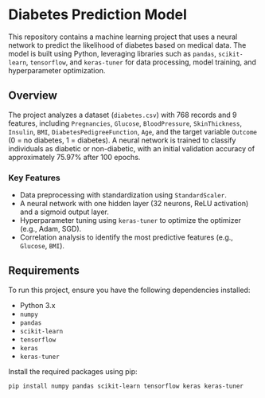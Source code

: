 ﻿# Diabetes Prediction Model

This repository contains a machine learning project that uses a neural network to predict the likelihood of diabetes based on medical data. The model is built using Python, leveraging libraries such as `pandas`, `scikit-learn`, `tensorflow`, and `keras-tuner` for data processing, model training, and hyperparameter optimization.

## Overview

The project analyzes a dataset (`diabetes.csv`) with 768 records and 9 features, including `Pregnancies`, `Glucose`, `BloodPressure`, `SkinThickness`, `Insulin`, `BMI`, `DiabetesPedigreeFunction`, `Age`, and the target variable `Outcome` (0 = no diabetes, 1 = diabetes). A neural network is trained to classify individuals as diabetic or non-diabetic, with an initial validation accuracy of approximately 75.97% after 100 epochs.

### Key Features
- Data preprocessing with standardization using `StandardScaler`.
- A neural network with one hidden layer (32 neurons, ReLU activation) and a sigmoid output layer.
- Hyperparameter tuning using `keras-tuner` to optimize the optimizer (e.g., Adam, SGD).
- Correlation analysis to identify the most predictive features (e.g., `Glucose`, `BMI`).

## Requirements

To run this project, ensure you have the following dependencies installed:

- Python 3.x
- `numpy`
- `pandas`
- `scikit-learn`
- `tensorflow`
- `keras`
- `keras-tuner`

Install the required packages using pip:

```bash
pip install numpy pandas scikit-learn tensorflow keras keras-tuner